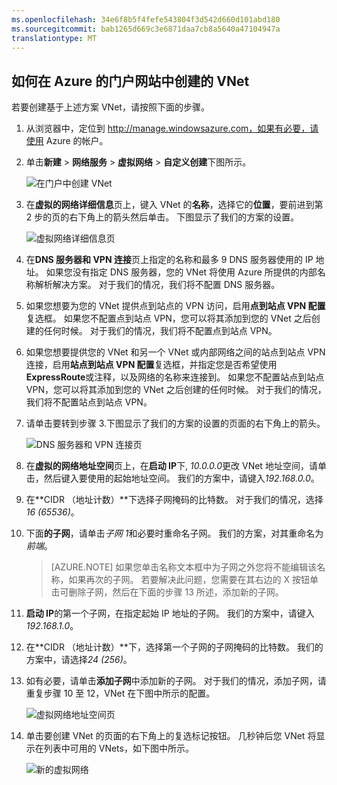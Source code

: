 ```yaml
---
ms.openlocfilehash: 34e6f8b5f4fefe543804f3d542d660d101abd180
ms.sourcegitcommit: bab1265d669c3e6871daa7cb8a5640a47104947a
translationtype: MT
---
```

## 如何在 Azure 的门户网站中创建的 VNet

若要创建基于上述方案 VNet，请按照下面的步骤。

1. 从浏览器中，定位到 http://manage.windowsazure.com，如果有必要，请使用 Azure 的帐户。
2. 单击**新建** > **网络服务** > **虚拟网络** > **自定义创建**下图所示。

    ![在门户中创建 VNet](./media/virtual-networks-create-vnet-classic-portal-include/vnet-create-portal-figure1.gif)

3. 在**虚拟的网络详细信息**页上，键入 VNet 的**名称**，选择它的**位置**，要前进到第 2 步的页的右下角上的箭头然后单击。 下图显示了我们的方案的设置。

    ![虚拟网络详细信息页](./media/virtual-networks-create-vnet-classic-portal-include/vnet-create-portal-figure2.png)

4. 在**DNS 服务器和 VPN 连接**页上指定的名称和最多 9 DNS 服务器使用的 IP 地址。 如果您没有指定 DNS 服务器，您的 VNet 将使用 Azure 所提供的内部名称解析解决方案。 对于我们的情况，我们将不配置 DNS 服务器。
5. 如果您想要为您的 VNet 提供点到站点的 VPN 访问，启用**点到站点 VPN 配置**复选框。 如果您不配置点到站点 VPN，您可以将其添加到您的 VNet 之后创建的任何时候。 对于我们的情况，我们将不配置点到站点 VPN。
6. 如果您想要提供您的 VNet 和另一个 VNet 或内部网络之间的站点到站点 VPN 连接，启用**站点到站点 VPN 配置**复选框，并指定您是否希望使用**ExpressRoute**或注释，以及网络的名称来连接到。 如果您不配置站点到站点 VPN，您可以将其添加到您的 VNet 之后创建的任何时候。 对于我们的情况，我们将不配置站点到站点 VPN。
7. 请单击要转到步骤 3.下图显示了我们的方案的设置的页面的右下角上的箭头。

    ![DNS 服务器和 VPN 连接页](./media/virtual-networks-create-vnet-classic-portal-include/vnet-create-portal-figure3.png)

8. 在**虚拟的网络地址空间**页上，在**启动 IP**下, *10.0.0.0*更改 VNet 地址空间，请单击，然后键入要使用的起始地址空间。 我们的方案中，请键入*192.168.0.0*。 
9. 在**CIDR （地址计数）**下选择子网掩码的比特数。 对于我们的情况，选择*16 (65536)*。
10. 下面**的子网**，请单击*子网 1*和必要时重命名子网。 我们的方案，对其重命名为*前端*。

    >[AZURE.NOTE] 如果您单击名称文本框中为子网之外您将不能编辑该名称，如果再次的子网。 若要解决此问题，您需要在其右边的 X 按钮单击可删除子网，然后在下面的步骤 13 所述，添加新的子网。

11. **启动 IP**的第一个子网，在指定起始 IP 地址的子网。 我们的方案中，请键入*192.168.1.0*。
12. 在**CIDR （地址计数）**下，选择第一个子网的子网掩码的比特数。 我们的方案中，请选择*24 (256)*。
13. 如有必要，请单击**添加子网**中添加新的子网。 对于我们的情况，添加子网，请重复步骤 10 至 12，VNet 在下图中所示的配置。

    ![虚拟网络地址空间页](./media/virtual-networks-create-vnet-classic-portal-include/vnet-create-portal-figure4.png)

14. 单击要创建 VNet 的页面的右下角上的复选标记按钮。 几秒钟后您 VNet 将显示在列表中可用的 VNets，如下图中所示。

    ![新的虚拟网络](./media/virtual-networks-create-vnet-classic-portal-include/vnet-create-portal-figure5.png)